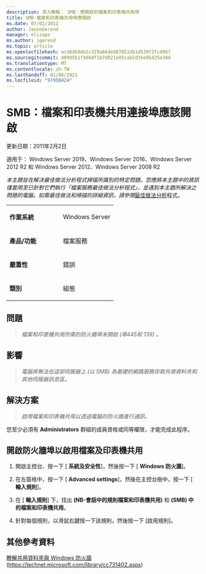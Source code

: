 ```yaml
---
description: 深入瞭解： SMB：應開啟的檔案和印表機共用埠
title: SMB-檔案和印表機共用埠應開啟
ms.date: 07/02/2012
author: JasonGerend
manager: elizapo
ms.author: jgerend
ms.topic: article
ms.openlocfilehash: acd64b9db1c329a66de887851db1d539f2fc4907
ms.sourcegitcommit: 40905b1f9d68f1b7d821e05cab2d35e9b425e38d
ms.translationtype: MT
ms.contentlocale: zh-TW
ms.lasthandoff: 01/06/2021
ms.locfileid: "97950424"
---
```

# <a name="smb-file-and-printer-sharing-ports-should-be-open"></a>SMB：檔案和印表機共用連接埠應該開啟


更新日期：2011年2月2日

適用于： Windows Server 2019、Windows Server 2016、Windows Server 2012 R2 和 Windows Server 2012、Windows Server 2008 R2

*本主題旨在解決最佳做法分析程式掃描所識別的特定問題。您應將本主題中的資訊僅套用至已針對它們執行「檔案服務最佳做法分析程式」，並遇到本主題所解決之問題的電腦。如需最佳做法和掃描的詳細資訊，請參閱*[最佳做法分析](https://go.microsoft.com/fwlink/?linkid=122786%0d%0a)程式。


<table>
<colgroup>
<col style="width: 50%" />
<col style="width: 50%" />
</colgroup>
<tbody>
<tr class="odd">
<td><p><strong>作業系統</strong></p></td>
<td><p>Windows Server</p></td>
</tr>
<tr class="even">
<td><p><strong>產品/功能</strong></p></td>
<td><p>檔案服務</p></td>
</tr>
<tr class="odd">
<td><p><strong>嚴重性</strong></p></td>
<td><p>錯誤</p></td>
</tr>
<tr class="even">
<td><p><strong>類別</strong></p></td>
<td><p>組態</p></td>
</tr>
</tbody>
</table>

## <a name="issue"></a>問題

> *檔案和印表機共用所需的防火牆埠未開啟 (埠445和 139) 。*

## <a name="impact"></a>影響

> *電腦將無法在這部伺服器上 (以 SMB) 為基礎的網路服務存取共用資料夾和其他伺服器訊息區。*

## <a name="resolution"></a>解決方案

> *啟用檔案和印表機共用以透過電腦的防火牆進行通訊。*

您至少必須有 **Administrators** 群組的成員資格或同等權限，才能完成此程序。

## <a name="to-open-the-firewall-ports-to-enable-file-and-printer-sharing"></a>開啟防火牆埠以啟用檔案及印表機共用

1.  開啟主控台、按一下 [ **系統及安全性**]，然後按一下 [ **Windows 防火牆**]。

2.  在左窗格中，按一下 [ **Advanced settings**]，然後在主控台樹中，按一下 [ **輸入規則**]。

3.  在 [ **輸入規則**] 下，找出 **(NB-會話中的規則檔案和印表機共用)** 和 **(SMB) 中的檔案和印表機共用**。

4.  針對每個規則，以滑鼠右鍵按一下該規則，然後按一下 [啟用規則]。

## <a name="additional-references"></a>其他參考資料

[瞭解共用資料夾與 Windows 防火牆](/previous-versions/windows/it-pro/windows-server-2008-R2-and-2008/cc731402(v=ws.11)) (https://technet.microsoft.com/library/cc731402.aspx)
